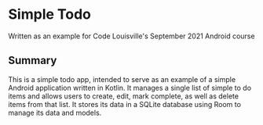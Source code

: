 # Simple Todo

Written as an example for Code Louisville's September 2021 Android course

## Summary

This is a simple todo app, intended to serve as an example of a simple Android application written
in Kotlin. It manages a single list of simple to do items and allows users to create, edit, mark
complete, as well as delete items from that list. It stores its data in a SQLite database using
Room to manage its data and models.